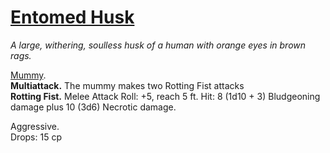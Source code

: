 # [Entomed Husk](https://hollowknight.wiki/w/Entombed_Husk)

*A large, withering, soulless husk of a human with orange eyes in brown rags.*

[Mummy](https://5e.tools/bestiary.html#mummy_xmm).  
**Multiattack.** The mummy makes two Rotting Fist attacks  
**Rotting Fist.** Melee Attack Roll: +5, reach 5 ft. Hit: 8 (1d10 + 3) Bludgeoning damage plus 10 (3d6) Necrotic damage.  

Aggressive.  
Drops: 15 cp  
